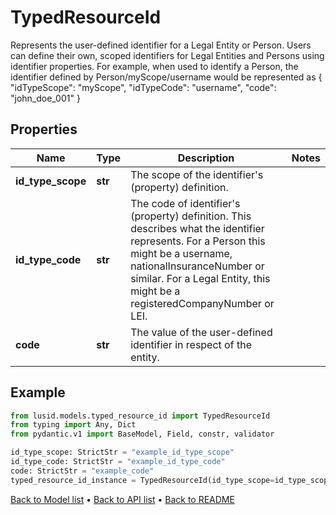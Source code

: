 # TypedResourceId

Represents the user-defined identifier for a Legal Entity or Person. Users can define their own, scoped identifiers for Legal Entities and Persons using identifier properties. For example, when used to identify a Person, the identifier defined by Person/myScope/username would be represented as  {    \"idTypeScope\": \"myScope\",    \"idTypeCode\": \"username\",    \"code\": \"john_doe_001\"  }
## Properties
Name | Type | Description | Notes
------------ | ------------- | ------------- | -------------
**id_type_scope** | **str** | The scope of the identifier&#39;s (property) definition. | 
**id_type_code** | **str** | The code of identifier&#39;s (property) definition. This describes what the identifier represents. For a Person this might be a username, nationalInsuranceNumber or similar. For a Legal Entity, this might be a registeredCompanyNumber or LEI. | 
**code** | **str** | The value of the user-defined identifier in respect of the entity. | 
## Example

```python
from lusid.models.typed_resource_id import TypedResourceId
from typing import Any, Dict
from pydantic.v1 import BaseModel, Field, constr, validator

id_type_scope: StrictStr = "example_id_type_scope"
id_type_code: StrictStr = "example_id_type_code"
code: StrictStr = "example_code"
typed_resource_id_instance = TypedResourceId(id_type_scope=id_type_scope, id_type_code=id_type_code, code=code)

```

[Back to Model list](../README.md#documentation-for-models) &#8226; [Back to API list](../README.md#documentation-for-api-endpoints) &#8226; [Back to README](../README.md)

